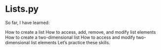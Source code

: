 # Lists.py
So far, I have learned:
  
How to create a list
How to access, add, remove, and modify list elements 
How to create a two-dimensional list
How to access and modify two-dimensional list elements
Let’s practice these skills.
 
